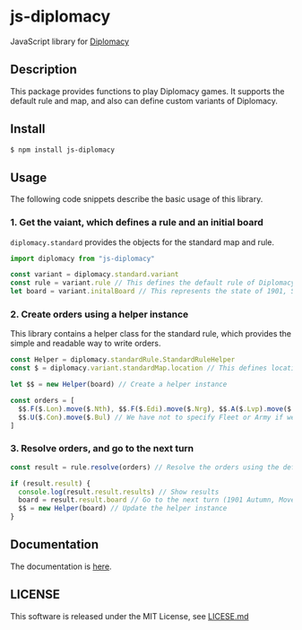 js-diplomacy
===

JavaScript library for [Diplomacy](https://en.wikipedia.org/wiki/Diplomacy_(game))

## Description
This package provides functions to play Diplomacy games. It supports the default rule and map, and also can define custom variants of Diplomacy.

## Install
```bash
$ npm install js-diplomacy
```

## Usage
The following code snippets describe the basic usage of this library.

### 1. Get the vaiant, which defines a rule and an initial board
`diplomacy.standard` provides the objects for the standard map and rule.

```typescript
import diplomacy from "js-diplomacy"

const variant = diplomacy.standard.variant
const rule = variant.rule // This defines the default rule of Diplomacy
let board = variant.initalBoard // This represents the state of 1901, Spring.
```

### 2. Create orders using a helper instance
This library contains a helper class for the standard rule, which provides the simple and readable way to write orders.

```typescript
const Helper = diplomacy.standardRule.StandardRuleHelper
const $ = diplomacy.variant.standardMap.location // This defines locations (e.g., StP_SC, Swe)

let $$ = new Helper(board) // Create a helper instance

const orders = [
  $$.F($.Lon).move($.Nth), $$.F($.Edi).move($.Nrg), $$.A($.Lvp).move($.Yor), // This is a Yor OP.
  $$.U($.Con).move($.Bul) // We have not to specify Fleet or Army if we use `U` function
]
```

### 3. Resolve orders, and go to the next turn
```typescript
const result = rule.resolve(orders) // Resolve the orders using the default rule

if (result.result) {
  console.log(result.result.results) // Show results
  board = result.result.board // Go to the next turn (1901 Autumn, Movement phase)
  $$ = new Helper(board) // Update the helper instance
}
```

## Documentation
The documentation is [here](https://karmami.github.io/js-diplomacy/docs/).

## LICENSE
This software is released under the MIT License, see [LICESE.md](LICENSE.md)
